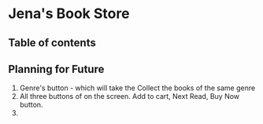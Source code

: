 # Jena's Book Store

## Table of contents


## Planning for Future

1) Genre's button - which will take the Collect the books of the same genre
2) All three buttons of on the screen. Add to cart, Next Read, Buy Now button.
3) 